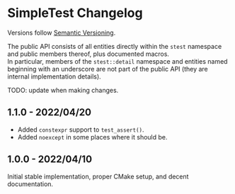 # SimpleTest Changelog

Versions follow [Semantic Versioning](https://semver.org/spec/v2.0.0.html).

The public API consists of all entities directly within the `stest` namespace and public members thereof, plus documented macros.  
In particular, members of the `stest::detail` namespace and entities named beginning with an underscore are not part of the public API (they are internal implementation details).

TODO: update when making changes.

## 1.1.0 - 2022/04/20

 - Added `constexpr` support to `test_assert()`.
 - Added `noexcept` in some places where it should be.

## 1.0.0 - 2022/04/10

Initial stable implementation, proper CMake setup, and decent documentation.
